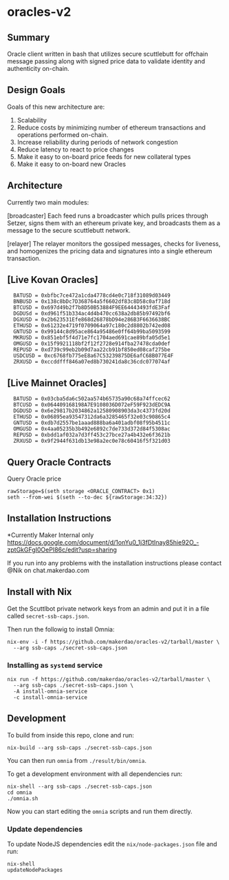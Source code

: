 # oracles-v2

## Summary

Oracle client written in bash that utilizes secure scuttlebutt for offchain message passing along with signed price data to validate identity and authenticity on-chain.

## Design Goals

Goals of this new architecture are:
  1. Scalability
  2. Reduce costs by minimizing number of ethereum transactions and operations performed on-chain.
  3. Increase reliability during periods of network congestion
  4. Reduce latency to react to price changes
  5. Make it easy to on-board price feeds for new collateral types
  6. Make it easy to on-board new Oracles
 
## Architecture
Currently two main modules:

[broadcaster]
Each feed runs a broadcaster which pulls prices through Setzer, signs them with an ethereum private key, and broadcasts them as a message to the secure scuttlebutt network.

[relayer]
The relayer monitors the gossiped messages, checks for liveness, and homogenizes the pricing data and signatures into a single ethereum transaction.

## [Live Kovan Oracles]
      BATUSD = 0xbfbc7ce472a1cda4778cd4e0c718f31089d03449
      BNBUSD = 0x138c8bDc7D368764a5f6602df83c8D58c0af718d
      BTCUSD = 0x697d49b2f7b8D50B53884F9EE64443493fdE3Faf
      DGDUSd = 0xd961f51b334ac4d4b470cc638a2db85b97492bf6
      DGXUSD = 0x2b623531Efe868d26878bD94e286B3F6636638BC
      ETHUSD = 0x61232e4719f0709064a97c180c2d8802b742ed08
      GNTUSD = 0x99144c8d95ace864a95486e0ff64b99ba5093599
      MKRUSD = 0x851ebf5f4d71e7fc1704aed691cae89bfa05d5e1
      OMGUSD = 0x15f9921118bf2f12f2728e914fba27478cda0def
      REPUSD = 0xd739c99eb2b09d7aa22cb91bf850ed08caf275be
      USDCUSD = 0xc6768fb775eE8a67C53239875DE6afC68B077E4F
      ZRXUSD = 0xccddfff846a07ed8b730241da8c36cdc077074af   

## [Live Mainnet Oracles]
      BATUSD = 0x03cba5da6c502aa574b65735a90c68a74ffcec62
      BTCUSD = 0x064409168198A7E9108036D072eF59F923dEDC9A
      DGDUSD = 0x6e29817b2034862a12580908903da3c4373fd20d
      ETHUSD = 0x06895ea93547312da6a3285465f32e03c90865c4
      GNTUSD = 0xdb7d2557be1aaad888ba6a401adbf08f95b4511c
      OMGUSD = 0x4aa05235b3b492e6892c7de733d372d84f5308ac
      REPUSD = 0xbdd1af032a7d3ff453c27bce27a4b432e6f3621b
      ZRXUSD = 0x9f2944f631db13e98a2ec0e78c60416f5f321d03


## Query Oracle Contracts
	 
Query Oracle price   
```
rawStorage=$(seth storage <ORACLE_CONTRACT> 0x1)
seth --from-wei $(seth --to-dec ${rawStorage:34:32})
```
	    
## Installation Instructions

*Currently Maker Internal only
https://docs.google.com/document/d/1onYu0_1j3fDtInay85hie92O_-zptGkGFgI0OePI86c/edit?usp=sharing

If you run into any problems with the installation instructions please contact @Nik on chat.makerdao.com

## Install with Nix

Get the Scuttlbot private network keys from an admin and put it in a file called
`secret-ssb-caps.json`.

Then run the followig to install Omnia:

```
nix-env -i -f https://github.com/makerdao/oracles-v2/tarball/master \
  --arg ssb-caps ./secret-ssb-caps.json
```

### Installing as `systemd` service

```
nix run -f https://github.com/makerdao/oracles-v2/tarball/master \
  --arg ssb-caps ./secret-ssb-caps.json \
  -A install-omnia-service
  -c install-omnia-service
```

## Development

To build from inside this repo, clone and run:

```
nix-build --arg ssb-caps ./secret-ssb-caps.json
```

You can then run `omnia` from `./result/bin/omnia`.

To get a development environment with all dependencies run:

```
nix-shell --arg ssb-caps ./secret-ssb-caps.json
cd omnia
./omnia.sh
```

Now you can start editing the `omnia` scripts and run them directly.

### Update dependencies

To update NodeJS dependencies edit the `nix/node-packages.json` file and run:

```
nix-shell
updateNodePackages
```
